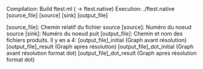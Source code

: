 Compilation:
	Build ftest.ml ( -> ftest.native)
Execution:
	./ftest.native [source_file] [source] [sink] [output_file]
	
[source_file]: Chemin relatif du fichier source
[source]: Numéro du noeud source
[sink]: Numéro du noeud puit
[output_file]: Chemin et nom des fichiers produits. Il y en a 4: 
					[output_file]_initial	(Graph avant résolution)
					[output_file]_result	(Graph apres résolution)
					[output_file]_dot_initial	(Graph avant résolution format dot)
					[output_file]_dot_result	(Graph apres résolution format dot)
